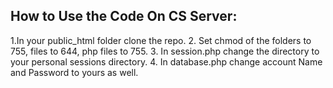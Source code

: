 ## How to Use the Code On CS Server:

1.In your public_html folder clone the repo.
2. Set chmod of the folders to 755, files to 644, php files to 755.
3. In session.php change the directory to your personal sessions directory.
4. In database.php change account Name and Password to yours as well.
